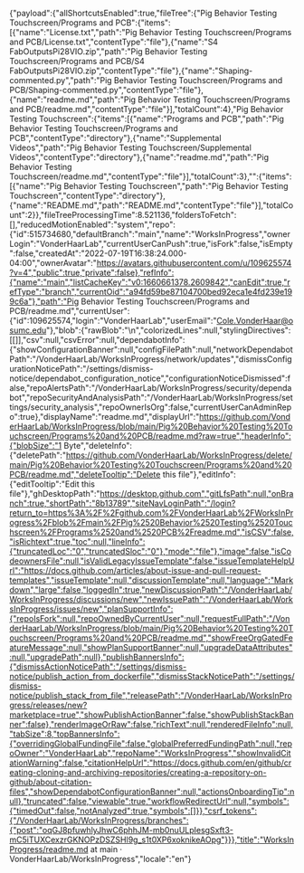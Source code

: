 {"payload":{"allShortcutsEnabled":true,"fileTree":{"Pig Behavior Testing Touchscreen/Programs and PCB":{"items":[{"name":"License.txt","path":"Pig Behavior Testing Touchscreen/Programs and PCB/License.txt","contentType":"file"},{"name":"S4 FabOutputsPi28VIO.zip","path":"Pig Behavior Testing Touchscreen/Programs and PCB/S4 FabOutputsPi28VIO.zip","contentType":"file"},{"name":"Shaping-commented.py","path":"Pig Behavior Testing Touchscreen/Programs and PCB/Shaping-commented.py","contentType":"file"},{"name":"readme.md","path":"Pig Behavior Testing Touchscreen/Programs and PCB/readme.md","contentType":"file"}],"totalCount":4},"Pig Behavior Testing Touchscreen":{"items":[{"name":"Programs and PCB","path":"Pig Behavior Testing Touchscreen/Programs and PCB","contentType":"directory"},{"name":"Supplemental Videos","path":"Pig Behavior Testing Touchscreen/Supplemental Videos","contentType":"directory"},{"name":"readme.md","path":"Pig Behavior Testing Touchscreen/readme.md","contentType":"file"}],"totalCount":3},"":{"items":[{"name":"Pig Behavior Testing Touchscreen","path":"Pig Behavior Testing Touchscreen","contentType":"directory"},{"name":"README.md","path":"README.md","contentType":"file"}],"totalCount":2}},"fileTreeProcessingTime":8.521136,"foldersToFetch":[],"reducedMotionEnabled":"system","repo":{"id":515734680,"defaultBranch":"main","name":"WorksInProgress","ownerLogin":"VonderHaarLab","currentUserCanPush":true,"isFork":false,"isEmpty":false,"createdAt":"2022-07-19T16:38:24.000-04:00","ownerAvatar":"https://avatars.githubusercontent.com/u/109625574?v=4","public":true,"private":false},"refInfo":{"name":"main","listCacheKey":"v0:1660661378.2609842","canEdit":true,"refType":"branch","currentOid":"a94fd59be87104700bed92eca1e4fd239e199c6a"},"path":"Pig Behavior Testing Touchscreen/Programs and PCB/readme.md","currentUser":{"id":109625574,"login":"VonderHaarLab","userEmail":"Cole.VonderHaar@osumc.edu"},"blob":{"rawBlob":"\n","colorizedLines":null,"stylingDirectives":[[]],"csv":null,"csvError":null,"dependabotInfo":{"showConfigurationBanner":null,"configFilePath":null,"networkDependabotPath":"/VonderHaarLab/WorksInProgress/network/updates","dismissConfigurationNoticePath":"/settings/dismiss-notice/dependabot_configuration_notice","configurationNoticeDismissed":false,"repoAlertsPath":"/VonderHaarLab/WorksInProgress/security/dependabot","repoSecurityAndAnalysisPath":"/VonderHaarLab/WorksInProgress/settings/security_analysis","repoOwnerIsOrg":false,"currentUserCanAdminRepo":true},"displayName":"readme.md","displayUrl":"https://github.com/VonderHaarLab/WorksInProgress/blob/main/Pig%20Behavior%20Testing%20Touchscreen/Programs%20and%20PCB/readme.md?raw=true","headerInfo":{"blobSize":"1 Byte","deleteInfo":{"deletePath":"https://github.com/VonderHaarLab/WorksInProgress/delete/main/Pig%20Behavior%20Testing%20Touchscreen/Programs%20and%20PCB/readme.md","deleteTooltip":"Delete this file"},"editInfo":{"editTooltip":"Edit this file"},"ghDesktopPath":"https://desktop.github.com","gitLfsPath":null,"onBranch":true,"shortPath":"8b13789","siteNavLoginPath":"/login?return_to=https%3A%2F%2Fgithub.com%2FVonderHaarLab%2FWorksInProgress%2Fblob%2Fmain%2FPig%2520Behavior%2520Testing%2520Touchscreen%2FPrograms%2520and%2520PCB%2Freadme.md","isCSV":false,"isRichtext":true,"toc":null,"lineInfo":{"truncatedLoc":"0","truncatedSloc":"0"},"mode":"file"},"image":false,"isCodeownersFile":null,"isValidLegacyIssueTemplate":false,"issueTemplateHelpUrl":"https://docs.github.com/articles/about-issue-and-pull-request-templates","issueTemplate":null,"discussionTemplate":null,"language":"Markdown","large":false,"loggedIn":true,"newDiscussionPath":"/VonderHaarLab/WorksInProgress/discussions/new","newIssuePath":"/VonderHaarLab/WorksInProgress/issues/new","planSupportInfo":{"repoIsFork":null,"repoOwnedByCurrentUser":null,"requestFullPath":"/VonderHaarLab/WorksInProgress/blob/main/Pig%20Behavior%20Testing%20Touchscreen/Programs%20and%20PCB/readme.md","showFreeOrgGatedFeatureMessage":null,"showPlanSupportBanner":null,"upgradeDataAttributes":null,"upgradePath":null},"publishBannersInfo":{"dismissActionNoticePath":"/settings/dismiss-notice/publish_action_from_dockerfile","dismissStackNoticePath":"/settings/dismiss-notice/publish_stack_from_file","releasePath":"/VonderHaarLab/WorksInProgress/releases/new?marketplace=true","showPublishActionBanner":false,"showPublishStackBanner":false},"renderImageOrRaw":false,"richText":null,"renderedFileInfo":null,"tabSize":8,"topBannersInfo":{"overridingGlobalFundingFile":false,"globalPreferredFundingPath":null,"repoOwner":"VonderHaarLab","repoName":"WorksInProgress","showInvalidCitationWarning":false,"citationHelpUrl":"https://docs.github.com/en/github/creating-cloning-and-archiving-repositories/creating-a-repository-on-github/about-citation-files","showDependabotConfigurationBanner":null,"actionsOnboardingTip":null},"truncated":false,"viewable":true,"workflowRedirectUrl":null,"symbols":{"timedOut":false,"notAnalyzed":true,"symbols":[]}},"csrf_tokens":{"/VonderHaarLab/WorksInProgress/branches":{"post":"oqGJ8pfuwhlyJhwC6phhJM-mb0nuULpIesgSxft3-mC5iTUXCexzrGKNOPzDSZSHl9g_s1t0XP6xoknikeAOpg"}}},"title":"WorksInProgress/readme.md at main · VonderHaarLab/WorksInProgress","locale":"en"}